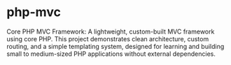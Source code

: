 # php-mvc
Core PHP MVC Framework: A lightweight, custom-built MVC framework using core PHP. This project demonstrates clean architecture, custom routing, and a simple templating system, designed for learning and building small to medium-sized PHP applications without external dependencies.
